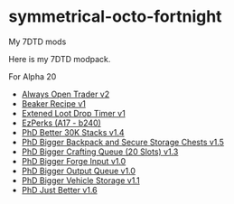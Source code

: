 # symmetrical-octo-fortnight
My 7DTD mods

Here is my 7DTD modpack.

For Alpha 20

- [Always Open Trader v2](https://www.nexusmods.com/7daystodie/mods/415)
- [Beaker Recipe v1](https://www.nexusmods.com/7daystodie/mods/308)
- [Extened Loot Drop Timer v1](https://www.nexusmods.com/7daystodie/mods/584)
- [EzPerks (A17 - b240)](https://www.nexusmods.com/7daystodie/mods/181)
- [PhD Better 30K Stacks v1.4](https://www.nexusmods.com/7daystodie/mods/575)
- [PhD Bigger Backpack and Secure Storage Chests v1.5](https://www.nexusmods.com/7daystodie/mods/912)
- [PhD Bigger Crafting Queue (20 Slots) v1.3](https://www.nexusmods.com/7daystodie/mods/384)
- [PhD Bigger Forge Input v1.0](https://www.nexusmods.com/7daystodie/mods/918)
- [PhD Bigger Output Queue v1.0](https://www.nexusmods.com/7daystodie/mods/1042)
- [PhD Bigger Vehicle Storage v1.1](https://www.nexusmods.com/7daystodie/mods/919)
- [PhD Just Better v1.6](https://www.nexusmods.com/7daystodie/mods/570)
